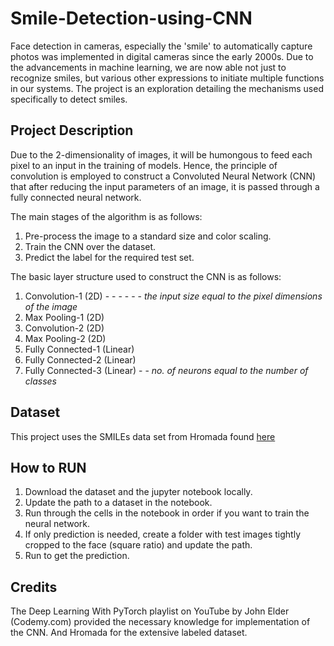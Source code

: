 # Smile-Detection-using-CNN
Face detection in cameras, especially the 'smile' to automatically capture photos was implemented in digital cameras since the early 2000s. Due to the advancements in machine learning, we are now able not just to recognize smiles, but various other expressions to initiate multiple functions in our systems. The project is an exploration detailing the mechanisms used specifically to detect smiles.
## Project Description
Due to the 2-dimensionality of images, it will be humongous to feed each pixel to an input in the training of models. Hence, the principle of convolution is employed to construct a Convoluted Neural Network (CNN) that after reducing the input parameters of an image, it is passed through a fully connected neural network.

The main stages of the algorithm is as follows:
1. Pre-process the image to a standard size and color scaling.
2. Train the CNN over the dataset.
3. Predict the label for the required test set.

The basic layer structure used to construct the CNN is as follows:
1. Convolution-1 (2D) - - - - - - _the input size equal to the pixel dimensions of the image_
2. Max Pooling-1 (2D)
3. Convolution-2 (2D)
4. Max Pooling-2 (2D)
5. Fully Connected-1 (Linear)
6. Fully Connected-2 (Linear)
7. Fully Connected-3 (Linear) - - _no. of neurons equal to the number of classes_
## Dataset
This project uses the SMILEs data set from Hromada found [here](https://github.com/hromi/SMILEsmileD.git)
## How to RUN
1. Download the dataset and the jupyter notebook locally.
2. Update the path to a dataset in the notebook.
3. Run through the cells in the notebook in order if you want to train the neural network.
4. If only prediction is needed, create a folder with test images tightly cropped to the face (square ratio) and update the path.
5. Run to get the prediction.
## Credits
The Deep Learning With PyTorch playlist on YouTube by John Elder (Codemy.com) provided the necessary knowledge for implementation of the CNN. And Hromada for the extensive labeled dataset. 
